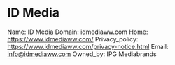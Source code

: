 
# ID Media

Name: ID Media
Domain: idmediaww.com
Home: https://www.idmediaww.com/
Privacy_policy: https://www.idmediaww.com/privacy-notice.html
Email: info@idmediaww.com
Owned_by: IPG Mediabrands
